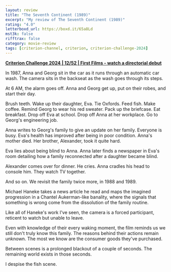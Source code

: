 ```yaml
---
layout: review
title: "The Seventh Continent (1989)"
excerpt: "My review of The Seventh Continent (1989)"
rating: "4.0"
letterboxd_url: https://boxd.it/65a8Ld
mst3k: false
rifftrax: false
category: movie-review
tags: [criterion-channel, criterion, criterion-challenge-2024]
---
```


<b><a href="https://boxd.it/qWjuA/detail" target="_blank" rel="noopener">Criterion Challenge 2024 | 12/52 | First Films - watch a directorial debut</a></b>

In 1987, Anna and Georg sit in the car as it runs through an automatic car wash. The camera sits in the backseat as the wash goes through its steps.

At 6 AM, the alarm goes off. Anna and Georg get up, put on their robes, and start their day.

Brush teeth. Wake up their daughter, Eva. Tie Oxfords. Feed fish. Make coffee. Remind Georg to wear his red sweater. Pack up the briefcase. Eat breakfast. Drop off Eva at school. Drop off Anna at her workplace. Go to Georg's engineering job.

Anna writes to Georg's family to give an update on her family. Everyone is busy. Eva's health has improved after being in poor condition. Anna's mother died. Her brother, Alexander, took it quite hard.

Eva lies about being blind to Anna. Anna later finds a newspaper in Eva's room detailing how a family reconnected after a daughter became blind.

Alexander comes over for dinner. He cries. Anna cradles his head to console him. They watch TV together.

And so on. We revisit the family twice more, in 1988 and 1989.

Michael Haneke takes a news article he read and maps the imagined progression in a Chantel Aukerman-like banality, where the signals that something is wrong come from the dissolution of the family routine.

Like all of Haneke's work I've seen, the camera is a forced participant, reticent to watch but unable to leave.

Even with knowledge of their every waking moment, the film reminds us we still don't truly know this family. The reasons behind their actions remain unknown. The most we know are the consumer goods they've purchased.

Between scenes is a prolonged blackout of a couple of seconds. The remaining world exists in those seconds.

I despise the fish scene.
